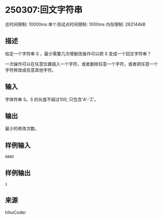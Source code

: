 # 250307:回文字符串
总时间限制: 10000ms 单个测试点时间限制: 1000ms 内存限制: 262144kB
## 描述
给定一个字符串 S ，最少需要几次增删改操作可以把 S 变成一个回文字符串？

一次操作可以在任意位置插入一个字符，或者删除任意一个字符，或者把任意一个字符修改成任意其他字符。
## 输入
字体符串 S。S 的长度不超过100, 只包含'A'-'Z'。
## 输出
最少的修改次数。

## 样例输入
    ABAD
## 样例输出
    1
## 来源
hihoCoder